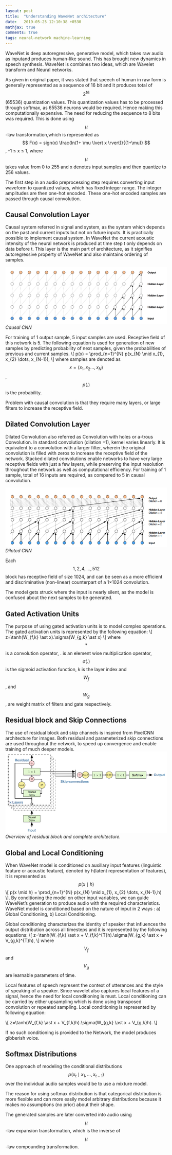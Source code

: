 ```yaml
---
layout: post
title:  "Understanding WaveNet architecture"
date:   2019-05-25 12:10:38 +0530
mathjax: true
comments: true
tags: neural-network machine-learning
---
```

WaveNet is deep autoregressive, generative model, which takes raw audio as inputand produces human-like sound. This has brought new dynamics in speech synthesis. WaveNet is combines two ideas, which are Wavelet transform and Neural networks.

As given in original paper, it was stated that speech of human in raw form is generally represented as a sequence of 16 bit and it  produces total of  $$ 2^{16} $$ (65536) quantization values. This quantization values has to be processed through softmax, as 65536 neurons would be required. Hence making this computationally expensive. The need for reducing the sequence to 8 bits was required. This is done using $$ \mu $$-law transformation,which is represented as $$ F(x) = sign(x) \frac{ln(1+ \mu \lvert x \rvert)}{(1+\mu)} $$, -1 ≤ x ≤ 1, where $$ \mu $$ takes value from 0 to 255 and x denotes input samples and then quantize to 256 values.


The first step in an audio preprocessing step requires converting input waveform to quantized values, which has fixed integer range. The integer
amplitudes are then one-hot encoded. These one-hot encoded samples are passed through causal convolution.

## Causal Convolution Layer
Causal system referred in signal and system, as the system which depends on the  past and current inputs but not on future inputs. It is practically possible to implement causal system. In WaveNet the current acoustic intensity of the neural network is produced at time step t only depends on data before t. This layer is the main part of architecture, as it signifies autoregressive property of WaveNet and also maintains ordering of samples.

![Causal Convolution](/assets/causalconv.png)
*Causal CNN*

For training of 1 output sample, 5 input samples are used. Receptive field of this network is 5.
The following equation is used for generation of new samples by predicting probability of next samples, given the probabilities of previous and current samples.
\\[ p(x) = \prod_{n=1}^{N} p(x_{N} \mid x_{1}, x_{2} \dots, x_{N-1}),  \\] 
where samples are denoted as $$ x = (x_{1}, x_{2} \dots, x_{N}) $$, $$ p(.) $$ is the
probability.

Problem with causal convolution is that they require many layers, or large filters to increase the receptive field.

## Dilated Convolution Layer

Dilated Convolution also referred as Convolution with holes or a-trous Convolution. In standard convolution (dilation =1), kernel varies linearly. It is equivalent to a convolution with a larger filter, wherein the original convolution is filled with zeros to increase the receptive field of the network. Stacked dilated convolutions enable networks to have very large receptive fields with just a few layers, while preserving the input
resolution throughout the network as well as computational efficiency. For training of 1 sample, total of 16 inputs are required, as compared to 5 in causal convolution.

![Dilated Convolution](/assets/dilatedcnn.png)
*Dilated CNN*

Each $$ 1, 2, 4, \dots, 512 $$ block has receptive field of size 1024, and can be seen as a more efficient and discriminative (non-linear) counterpart of a 1×1024 convolution.

The model gets struck where the input is nearly silent, as the model is confused about the next samples to be generated.

## Gated Activation Units

The purpose of using gated activation units is to model complex operations. The gated activation units is represented by the following equation:
\\[ z=\tanh(W_{f,k} \ast x).\sigma(W_{g,k} \ast x) \\] 
where $$ \ast $$ is a convolution operator, . is an element wise multiplication
operator,$$ \sigma(.) $$ is the sigmoid activation function, k is the layer index
and $$ W_{f} $$ , and $$ W_{g} $$ , are weight matrix of filters and gate respectively.

## Residual block and Skip Connections

The use of residual block and skip channels is inspired from PixelCNN architecture for images. Both residual and parameterized skip connections are used throughout the network, to speed up convergence and enable training of much deeper models.
![Residual Network](/assets/WaveNet.png)
*Overview of residual block and complete architecture.*

## Global and Local Conditioning

When WaveNet model is conditioned on auxillary input features (linguistic
feature or acoustic feature), denoted by h(latent representation of
features), it is represented as $$  p(x \mid h)$$
\\[ p(x \mid h) = \prod_{n=1}^{N} p(x_{N} \mid x_{1}, x_{2} \dots, x_{N-1},h)  \\].
By conditioning the model on other input variables, we can guide
WaveNet’s generation to produce audio with the required
characteristics. WaveNet model is conditioned based on the nature of input in 2 ways : a) Global Conditioning, b) Local Conditioning.

Global conditioning characterizes the identity of speaker that influences the output distribution across all timesteps and it is represented by the following equations:
\\[ z=\tanh(W_{f,k} \ast x + V_{f,k}^{T}h).\sigma(W_{g,k} \ast x + V_{g,k}^{T}h),  \\] where $$ V_{f} $$ and $$ V_{g} $$ are learnable parameters of time.


Local features of speech represent the context of utterances and the
style of speaking of a speaker. Since wavelet also captures local features of a signal, hence the need for local conditioning is must. Local conditioning can be carried by either upsampling which is done using transposed convolution or repeated sampling. Local conditioning is represented by following equation:

\\[ z=\tanh(W_{f,k} \ast x + V_{f,k}h).\sigma(W_{g,k} \ast x + V_{g,k}h).  \\]

If no such conditioning is provided to the Network, the model produces gibberish voice.

## Softmax Distributions

One approach of modeling the conditional distributions $$ p(x_{t} \mid x_1 ,\dots , x_{t−1}) $$ over the individual audio samples would be to use a mixture model.

The reason for using softmax distribution is that categorical distribution is more flexible and can more easily model arbitrary distributions because it makes no assumptions (no prior) about their shape.

The generated samples are later converted into audio using $$ \mu $$-law expansion transformation, which is the inverse of $$\mu$$-law compounding transformation.

